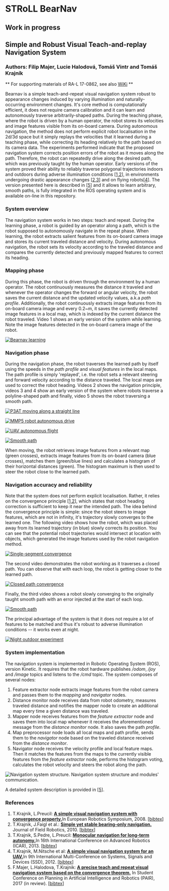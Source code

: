 # STRoLL BearNav 
## Work in progress 
## Simple and Robust Visual Teach-and-replay Navigation System


### Authors: Filip Majer, Lucie Halodová, Tomáš Vintr and Tomáš Krajník

** For supporting materials of RA-L 17-0862, see also [WiKi](https://github.com/gestom/stroll_bearnav/wiki/RA-L-17-0862-supporting-materials) **

Bearnav is a simple teach-and-repeat visual navigation system robust to appearance changes induced by varying illumination and naturally-occurring environment changes. It's core method is computationally efficient, it does not require camera calibration and it can learn and autonomously traverse arbitrarily-shaped paths. During the teaching phase, where the robot is driven by a human operator, the robot stores its velocities and image features visible from its on-board camera.  During autonomous navigation, the method does not perform explicit robot localisation in the 2d/3d space but it simply replays the velocities that it learned during a teaching phase, while correcting its heading relatively to the path based on its camera data. The experiments performed indicate that the proposed navigation system corrects position errors of the robot as it moves along the path. Therefore, the robot can repeatedly drive along the desired path, which was previously taught by the human operator.
Early versions of the system proved their ability to reliably traverse polygonal trajectories indoors and outdoors during adverse illumination conditions [[1,2](#references)], in environments undergoing drastic appearance changes [[2,3](#references)] and on flying robots[[4](#references)].
The version presented here is described in [[5](#references)] and it allows to learn arbitrary, smooth paths, is fully integrated in the ROS operating system and is available on-line in this repository.

### System overview

The navigation system works in two steps: teach and repeat. During the learning phase, a robot is guided by an operator along a path, which is the robot supposed to autonomously navigate in the repeat phase. When learning, the robot extracts salient features from its on-board camera image and stores its current traveled distance and velocity. During autonomous navigation, the robot sets its velocity according to the traveled distance and compares the currently detected and previously mapped features to correct its heading. 

### Mapping phase

During this phase, the robot is driven through the environment by a human operator. The robot continuously measures the distance it traveled and whenever the operator changes the forward or angular velocity, the robot saves the current distance and the updated velocity values, a.k.a *path profile*. Additionally, the robot continuously extracts image features from its on-board camera image and every 0.2~m, it saves the currently detected image features in a local map, which is indexed by the current distance the robot traveled. Video 1 shows an early version of the system while learning. Note the image features detected in the on-board camera image of the robot.

[![Bearnav learning](https://img.youtube.com/vi/pXrnS68fY_k/0.jpg)](https://www.youtube.com/watch?v=pXrnS68fY_k)

### Navigation phase

During the navigation phase, the robot traverses the learned path by itself using the speeds in the *path profile* and *visual features* in the local maps. The path profile is simply 'replayed', i.e. the robot sets a relevant steering and forward velocity according to the distance traveled. The local maps are used to correct the robot heading. Videos 2 shows the navigation principle, videos 3 and 4 show an early version of the system where robots traverse a polyline-shaped path and finally, video 5 shows the robot traversing a smooth path.

[![P3AT moving along a straight line](https://img.youtube.com/vi/cfN587IjhKw/0.jpg)](https://www.youtube.com/watch?v=cfN587IjhKw)

[![MMP5 robot autonomous drive](https://img.youtube.com/vi/FEkp-f0PnAs/0.jpg)](https://www.youtube.com/watch?v=FEkp-f0PnAs)

[![UAV autonomous flight](https://img.youtube.com/vi/QR5G3qubKsk/0.jpg)](https://www.youtube.com/watch?v=QR5G3qubKsk)

[![Smooth path](https://raw.githubusercontent.com/wiki/gestom/stroll_bearnav/pics/indoor_0.jpg)](https://youtu.be/1ATh0FF48Ao)

When moving, the robot retrieves image features from a relevant map (green crosses), extracts image features from its on-board camera (blue crosses), matches them  (green/blue lines) and calculates a histogram of their horizontal distances (green). The histogram maximum is then used to steer the robot close to the learned path.

### Navigation accuracy and reliability

Note that the system does not perform explicit localisation. Rather, it relies on the convergence principle [[1,2](#references)], which states that robot heading correction is sufficient to keep it near the intended path.
The idea behind the convergence principle is simple: since the robot steers to image features, which are not in infinity, it's trajectory slowly converges to the learned one.
The following video shows how the robot, which was placed away from its learned trajectory (in blue) slowly corrects its position. You can see that the potential robot trajectories would intersect at location with objects, which generated the image features used by the robot navigation method.

[![Single-segment convergence](https://img.youtube.com/vi/rqO5maZddLY/0.jpg)](https://www.youtube.com/watch?v=rqO5maZddLY)

The second video demonstrates the robot working as it traverses a closed path. You can observe that with each loop, the robot is getting closer to the learned path.

[![Closed path convergence](https://img.youtube.com/vi/M2krTZCbdaY/0.jpg)](https://www.youtube.com/watch?v=M2krTZCbdaY)

Finally, the third video shows a robot slowly converging to the originally taught smooth path with an error injected at the start of each loop.

[![Smooth path](https://raw.githubusercontent.com/wiki/gestom/stroll_bearnav/pics/indoor_1.jpg)](https://youtu.be/aEMa03LRVDw)

The principal advantage of the system is that it does not require a lot of features to be matched and thus it's robust to adverse illumination conditions -- it works even at night.

[![Night outdoor experiment](https://raw.githubusercontent.com/wiki/gestom/stroll_bearnav/pics/outdoor_0.jpg)](https://www.youtube.com/watch?v=XR5RzPOBX_8)

### System implementation

The navigation system is implemented in Robotic Operating System (ROS), version Kinetic. It requires that the robot hardware publishes */odom*, */joy* and */image* topics and listens to the */cmd* topic. The system composes of several nodes:

1. Feature extractor node extracts image features from the robot camera and passes them to the *mapping* and *navigator* nodes.
1. Distance monitor node receives data from robot odometry, measures traveled distance and notifies the mapper node to create an additional map every time a given distance was traveled.
1. Mapper node receives features from the *feature extractor* node and saves them into local map whenever it receives the aforementioned message from the *distance monitor* node. It also saves the path *profile*.
1. Map preprocessor node loads all local maps and path profile, sends them to the *navigator* node based on the traveled distance received from the *distance monitor*. 
1. Navigator node receives the velocity profile and local feature maps. Then it matches the features from the maps to the currently visible features from the *feature extractor* node, performs the histogram voting, calculates the robot velocity and steers the robot along the path. 

![Navigation system structure.](https://raw.githubusercontent.com/wiki/gestom/stroll_bearnav/pics/system.png) Navigation system structure and modules' communication. 

A detailed system description is provided in [[5](#references)].

### References
1. T.Krajnik, L.Preucil: <b>[A simple visual navigation system with convergence property.](http://raw.githubusercontent.com/wiki/gestom/stroll_bearnav/papers/convergence.pdf)</b>In European Robotics Symposium, 2008. [[bibtex](http://raw.githubusercontent.com/wiki/gestom/stroll_bearnav/files/convergence.bib)]
1. T.Krajnik, J.Faigl et al.: <b>[Simple yet stable bearing-only navigation.](http://raw.githubusercontent.com/wiki/gestom/stroll_bearnav/papers/surfnav.pdf)</b> Journal of Field Robotics, 2010. [[bibtex](http://raw.githubusercontent.com/wiki/gestom/stroll_bearnav/files/surfnav.bib)]
1. T.Krajnik, S.Pedre, L.Preucil: <b>[Monocular navigation for long-term autonomy.](http://raw.githubusercontent.com/wiki/gestom/stroll_bearnav/papers/longterm.pdf)</b>In 16th International Conference on Advanced Robotics (ICAR), 2013. [[bibtex](http://raw.githubusercontent.com/wiki/gestom/stroll_bearnav/files/longterm.bib)]
1. T.Krajnik, M.Nitsche et al: <b>[A simple visual navigation system for an UAV.](http://raw.githubusercontent.com/wiki/gestom/stroll_bearnav/papers/uav.pdf)</b>In 9th International Multi-Conference on Systems, Signals and Devices (SSD), 2012. [[bibtex](http://raw.githubusercontent.com/wiki/gestom/stroll_bearnav/files/uav.bib)]
1. F.Majer, L.Halodova, T.Krajnik: <b>[A precise teach and repeat visual navigation system based on the convergence theorem.](http://raw.githubusercontent.com/wiki/gestom/stroll_bearnav/papers/pair.pdf)</b> In Student Conference on Planning in Artificial Intelligence and Robotics (PAIR), 2017 (in review). [[bibtex](http://raw.githubusercontent.com/wiki/gestom/stroll_bearnav/files/pair.bib)]
